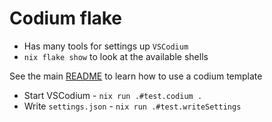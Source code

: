 # Codium flake

- Has many tools for settings up `VSCodium`
- `nix flake show` to look at the available shells

See the main [README](../README.md#templates) to learn how to use a codium template

- Start VSCodium - `nix run .#test.codium .`
- Write `settings.json` - `nix run .#test.writeSettings`
